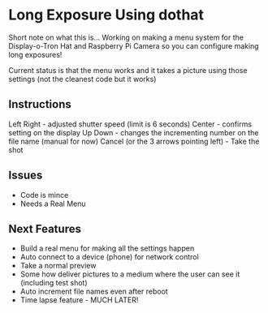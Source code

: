 # Long Exposure Using dothat

Short note on what this is... Working on making a menu system for the Display-o-Tron Hat and Raspberry Pi Camera so you can configure making long exposures!

Current status is that the menu works and it takes a picture using those settings (not the cleanest code but it works)

## Instructions

Left Right - adjusted shutter speed (limit is 6 seconds)
Center - confirms setting on the display
Up Down - changes the incrementing number on the file name (manual for now) 
Cancel (or the 3 arrows pointing left) - Take the shot

## Issues

* Code is mince
* Needs a Real Menu

## Next Features

* Build a real menu for making all the settings happen
* Auto connect to a device (phone) for network control
* Take a normal preview
* Some how deliver pictures to a medium where the user can see it (including test shot)
* Auto increment file names even after reboot
* Time lapse feature - MUCH LATER!
